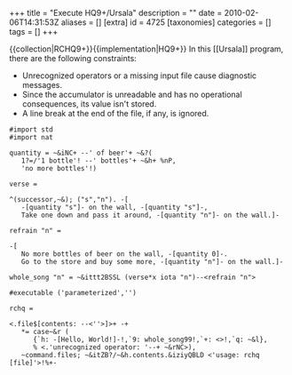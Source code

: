 +++
title = "Execute HQ9+/Ursala"
description = ""
date = 2010-02-06T14:31:53Z
aliases = []
[extra]
id = 4725
[taxonomies]
categories = []
tags = []
+++

{{collection|RCHQ9+}}{{implementation|HQ9+}}
In this [[Ursala]] program, there are the following constraints:
* Unrecognized operators or a missing input file cause diagnostic messages.
* Since the accumulator is unreadable and has no operational consequences, its value isn't stored.
* A line break at the end of the file, if any, is ignored.


```Ursala
#import std                     
#import nat                     
                                
quantity = ~&iNC+ --' of beer'+ ~&?(
   1?=/'1 bottle'! --' bottles'+ ~&h+ %nP,
   'no more bottles'!)

verse =

^(successor,~&); ("s","n"). -[
   -[quantity "s"]- on the wall, -[quantity "s"]-,
   Take one down and pass it around, -[quantity "n"]- on the wall.]-

refrain "n" =

-[
   No more bottles of beer on the wall, -[quantity 0]-.
   Go to the store and buy some more, -[quantity "n"]- on the wall.]-

whole_song "n" = ~&ittt2BSSL (verse*x iota "n")--<refrain "n">

#executable ('parameterized','')

rchq =

<.file$[contents: --<''>]>+ -+
   *= case~&r (
      {`h: -[Hello, World!]-!,`9: whole_song99!,`+: <>!,`q: ~&l},
      % <.'unrecognized operator: '--+ ~&rNC>),
   ~command.files; ~&itZB?/~&h.contents.&iziyQBLD <'usage: rchq [file]'>!%+-
```

